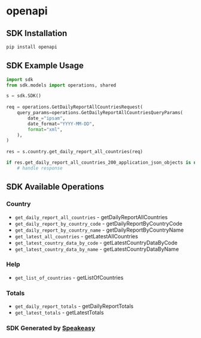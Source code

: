 # openapi

<!-- Start SDK Installation -->
## SDK Installation

```bash
pip install openapi
```
<!-- End SDK Installation -->

## SDK Example Usage
<!-- Start SDK Example Usage -->
```python
import sdk
from sdk.models import operations, shared

s = sdk.SDK()
    
req = operations.GetDailyReportAllCountriesRequest(
    query_params=operations.GetDailyReportAllCountriesQueryParams(
        date_="ipsam",
        date_format="YYYY-MM-DD",
        format="xml",
    ),
)
    
res = s.country.get_daily_report_all_countries(req)

if res.get_daily_report_all_countries_200_application_json_objects is not None:
    # handle response
```
<!-- End SDK Example Usage -->

<!-- Start SDK Available Operations -->
## SDK Available Operations

### Country

* `get_daily_report_all_countries` - getDailyReportAllCountries
* `get_daily_report_by_country_code` - getDailyReportByCountryCode
* `get_daily_report_by_country_name` - getDailyReportByCountryName
* `get_latest_all_countries` - getLatestAllCountries
* `get_latest_country_data_by_code` - getLatestCountryDataByCode
* `get_latest_country_data_by_name` - getLatestCountryDataByName

### Help

* `get_list_of_countries` - getListOfCountries

### Totals

* `get_daily_report_totals` - getDailyReportTotals
* `get_latest_totals` - getLatestTotals

<!-- End SDK Available Operations -->

### SDK Generated by [Speakeasy](https://docs.speakeasyapi.dev/docs/using-speakeasy/client-sdks)
